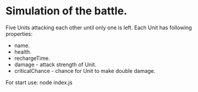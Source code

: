 # Simulation of the battle.

Five Units attacking each other until only one is left. 
Each Unit has following properties:
  * name.
  * health.
  * rechargeTime.
  * damage - attack strength of Unit.
  * criticalChance - chance for Unit to make double damage.

For start use: node index.js
